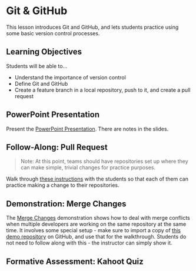 # Git & GitHub
This lesson introduces Git and GitHub, and lets students practice using some basic version control processes.

## Learning Objectives
Students will be able to...

- Understand the importance of version control
- Define Git and GitHub
- Create a feature branch in a local repository, push to it, and create a pull request

## PowerPoint Presentation
Present the [PowerPoint Presentation](Presentation.pptx). There are notes in the slides.

## Follow-Along: Pull Request
>Note: At this point, teams should have repositories set up where they can make simple, trivial changes for practice purposes.

Walk through [these instructions](PullRequestFollowAlong.md) with the students so that each of them can practice making a change to their repositories.

## Demonstration: Merge Changes
The [Merge Changes](MergeChanges.md) demonstration shows how to deal with merge conflicts when multiple developers are working on the same repository at the same time. It involves some special setup - make sure to import a copy of [this demo repository](https://github.com/hto-projects/merge-demo-start) on GitHub, and use that for the walkthrough. Students do not need to follow along with this - the instructor can simply show it.

## Formative Assessment: Kahoot Quiz


